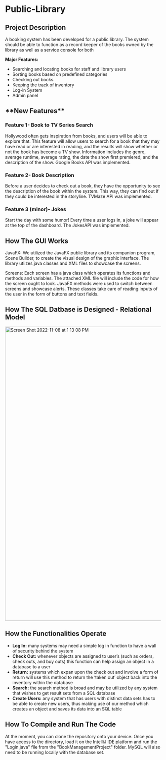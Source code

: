 # Public-Library

<h2>Project Description</h2>
A booking system has been developed for a public library. The system should be able to function as a record keeper of the books owned by the library as well as a service console for both 

**Major Features:**
- Searching and locating books for staff and library users
- Sorting books based on predefined categories
- Checking out books
- Keeping the track of inventory 
- Log-in System
- Admin panel

<h2> **New Features** </h2>
<h3>Feature 1- Book to TV Series Search</h3>
Hollywood often gets inspiration from books, and users will be able to explore that. This feature will allow users to search for a book that they may have read or are interested in reading, and the results will show whether or not the book has become a TV show. Information includes the genre, average runtime, average rating, the date the show first premiered, and the description of the show. Google Books API was implemented. 

<h3>Feature 2- Book Description</h3>
Before a user decides to check out a book, they have the opportunity to see the description of the book within the system. This way, they can find out if they could be interested in the storyline. TVMaze API was implemented. 

<h3>Feature 3 (minor)- Jokes</h3>
Start the day with some humor! Every time a user logs in, a joke will appear at the top of the dashboard. The JokesAPI was implemented. 

<h2> How The GUI Works</h2>

JavaFX: We utilized the JavaFX public library and its companion program, Scene Builder, to create the visual design of the graphic interface. The library utlizes java classes and XML files to showcase the screens.

Screens: Each screen has a java class which operates its functions and methods and variables. The attached XML file will include the code for how the screen ought to look. JavaFX methods were used to switch between screens and showcase alerts. These classes take care of reading inputs of the user in the form of buttons and text fields.

<h2>How The SQL Datbase is Designed - Relational Model</h2>
<img width="949" alt="Screen Shot 2022-11-08 at 1 13 08 PM" src="https://user-images.githubusercontent.com/65127296/200677982-6cfa3b41-b80d-44b8-abc9-c4262b82163f.png">

<h2>How the Functionalities Operate</h2>
<ul>
  <li><strong>Log In:</strong> many systems may need a simple log in function to have a wall of security behind the system</li>
  <li><strong>Check Out:</strong> whenever objects are assigned to user’s (such as orders, check outs, and buy outs) this function can help assign an object in a database to a user
</li>
  <li><strong>Return:</strong> systems which expan upon the check out and involve a form of return will use this method to return the ‘taken out’ object back into the inventory within the database
</li>
  <li><strong>Search:</strong> the search method is broad and may be utilized by any system that wishes to get result sets from a SQL database
</li>
  <li><strong>Create Users:</strong> any system that has users with distinct data sets has to be able to create new users, thus making use of our method which creates an object and saves its data into an SQL table
</li>
</ul>

<h2>How To Compile and Run The Code</h2>
At the moment, you can clone the repository onto your device. Once you have access to the directory, load it on the IntelliJ IDE platform and run the "Login.java" file from the "BookManagementProject" folder. MySQL will also need to be running locally with the database set.
